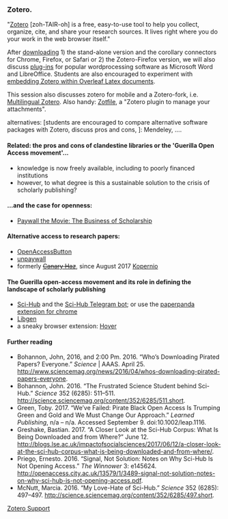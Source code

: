 ### Zotero.

"[Zotero](www.zotero.org) [zoh-TAIR-oh] is a free, easy-to-use tool to help you collect, organize, cite, and share your research sources. It lives right where you do your work in the web browser itself." 

After [downloading](https://www.zotero.org/download/) 1) the stand-alone version and the corollary connectors for Chrome, Firefox, or Safari or 2) the Zotero-Firefox version, we will also discuss [plug-ins](https://www.zotero.org/support/word_processor_integration) for popular wordprocessing software as Microsoft Word and LibreOffice. Students are also encouraged to experiment with [embedding Zotero within Overleaf Latex documents](https://www.overleaf.com/blog/174-import-your-bibs-reference-management-tools-now-linked-to-overleaf-number-backtoschool). 

This session also discusses zotero for mobile and a Zotero-fork, i.e. [Multilingual Zotero](http://citationstylist.org/). 
Also handy: [Zotfile](http://zotfile.com/), a "Zotero plugin to manage your attachments".

alternatives: [students are encouraged to compare alternative software packages with Zotero, discuss pros and cons, ]: Mendeley, ....

#### Related: the pros and cons of clandestine libraries or the 'Guerilla Open Access movement'...

* knowledge is now freely available, including to poorly financed institutions
* however, to what degree is this a sustainable solution to the crisis of scholarly publishing?

#### ...and the case for openness:

* [Paywall the Movie: The Business of Scholarship](http://paywallthemovie.com/)

#### Alternative access to research papers:

* [OpenAccessButton](https://openaccessbutton.org/)
* [unpaywall](http://unpaywall.org/)
* formerly ~~[Canary Haz](https://canaryhaz.com/)~~, since August 2017 [Kopernio](https://kopernio.com/) 


#### The Guerilla open-access movement and its role in defining the landscape of scholarly publishing

* [Sci-Hub](https://en.wikipedia.org/wiki/Sci-Hub) and the [Sci-Hub Telegram bot](https://sci-hub.41610.org/sci-hub-telegram-bot); or use the [paperpanda extension for chrome](https://chrome.google.com/webstore/detail/paperpanda-%E2%80%94-get-millions/ggjlkinaanncojaippgbndimlhcdlohf)
* [Libgen](https://en.wikipedia.org/wiki/Library_Genesis)
* a sneaky browser extension: [Hover](https://github.com/hover-inc/hover-paywalls-browser-extension)


#### Further reading

* Bohannon, John, 2016, and 2:00 Pm. 2016. “Who’s Downloading Pirated Papers? Everyone.” *Science* | AAAS. April 25. http://www.sciencemag.org/news/2016/04/whos-downloading-pirated-papers-everyone.
* Bohannon, John. 2016. “The Frustrated Science Student behind Sci-Hub.” *Science* 352 (6285): 511–511. http://science.sciencemag.org/content/352/6285/511.short.
* Green, Toby. 2017. “We’ve Failed: Pirate Black Open Access Is Trumping Green and Gold and We Must Change Our Approach.” *Learned Publishing*, n/a – n/a. Accessed September 9. doi:10.1002/leap.1116.
* Greshake, Bastian. 2017. “A Closer Look at the Sci-Hub Corpus: What Is Being Downloaded and from Where?” June 12. http://blogs.lse.ac.uk/impactofsocialsciences/2017/06/12/a-closer-look-at-the-sci-hub-corpus-what-is-being-downloaded-and-from-where/.
* Priego, Ernesto. 2016. “Signal, Not Solution: Notes on Why Sci-Hub Is Not Opening Access.” *The Winnower* 3: e145624. http://openaccess.city.ac.uk/13579/1/3489-signal-not-solution-notes-on-why-sci-hub-is-not-opening-access.pdf.
* McNutt, Marcia. 2016. “My Love-Hate of Sci-Hub.” *Science* 352 (6285): 497–497. http://science.sciencemag.org/content/352/6285/497.short.

[Zotero Support](https://www.zotero.org/support/)


